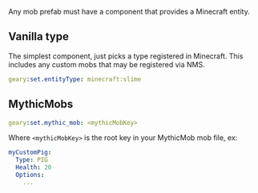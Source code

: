 Any mob prefab must have a component that provides a Minecraft entity.

## Vanilla type
The simplest component, just picks a type registered in Minecraft. This includes any custom mobs that may be registered via NMS.
```yaml
geary:set.entityType: minecraft:slime
```

## MythicMobs

```yaml
geary:set.mythic_mob: <mythicMobKey>
```

Where `<mythicMobKey>` is the root key in your MythicMob mob file, ex:

```yaml
myCustomPig:
  Type: PIG
  Health: 20
  Options:
    ...
```
